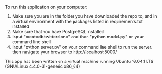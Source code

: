 To run this application on your computer:

1. Make sure you are in the folder you have downloaded the repo to, and in a virtual environment with the packages listed in requirements.txt installed 
2. Make sure that you have PostgreSQL installed 
3. Input "createdb twitterclone" and then "python model.py" on your command line shell
4. Input "python server.py" on your command line shell to run the server, then navigate your browser to http://localhost:5000/

This app has been written on a virtual machine running Ubuntu 16.04.1 LTS (GNU/Linux 4.4.0-31-generic x86_64)

